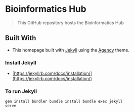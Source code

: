 # Bioinformatics Hub
 > This GitHub repository hosts the Bioinformatics Hub

## Built With
  * This homepage built with [Jekyll](https://jekyllrb.com/) using the [Agency](https://raviriley.github.io/agency-jekyll-theme-starter/) theme.

### Install Jekyll
  * [https://jekyllrb.com/docs/installation/](https://jekyllrb.com/docs/installation/)

### To run Jekyll
<code>gem install bundler
bundle install
bundle exec jekyll serve</code>
